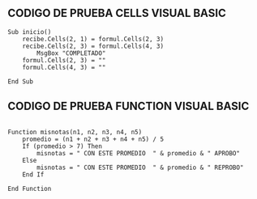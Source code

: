 ## CODIGO DE PRUEBA CELLS VISUAL BASIC

```
Sub inicio()
    recibe.Cells(2, 1) = formul.Cells(2, 3)
    recibe.Cells(2, 3) = formul.Cells(4, 3)
        MsgBox "COMPLETADO"
    formul.Cells(2, 3) = ""
    formul.Cells(4, 3) = ""
    
End Sub
```


## CODIGO DE PRUEBA FUNCTION VISUAL BASIC

```

Function misnotas(n1, n2, n3, n4, n5)
    promedio = (n1 + n2 + n3 + n4 + n5) / 5
    If (promedio > 7) Then
        misnotas = " CON ESTE PROMEDIO  " & promedio & " APROBO"
    Else
        misnotas = " CON ESTE PROMEDIO  " & promedio & " REPROBO"
    End If

End Function


```

